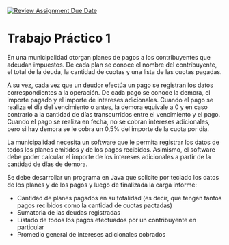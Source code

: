 [![Review Assignment Due Date](https://classroom.github.com/assets/deadline-readme-button-24ddc0f5d75046c5622901739e7c5dd533143b0c8e959d652212380cedb1ea36.svg)](https://classroom.github.com/a/r3vAH2mK)
# Trabajo Práctico 1

En una municipalidad otorgan planes de pagos a los contribuyentes que adeudan
impuestos. De cada plan se conoce el nombre del contribuyente, el total de la deuda, la
cantidad de cuotas y una lista de las cuotas pagadas.
		
A su vez, cada vez que un deudor efectúa un pago se registran los datos
correspondientes a la operación. De cada pago se conoce la demora, el importe pagado y
el importe de intereses adicionales. Cuando el pago se realiza el día del vencimiento o
antes, la demora equivale a 0 y en caso contrario a la cantidad de días transcurridos entre
el vencimiento y el pago. Cuando el pago se realiza en fecha, no se cobran intereses
adicionales, pero si hay demora se le cobra un 0,5\% del importe de la cuota por día.
		
La municipalidad necesita un software que le permita registrar los datos de todos
los planes emitidos y de los pagos recibidos. Asimismo, el software debe poder calcular el
importe de los intereses adicionales a partir de la cantidad de días de demora.
		
Se debe desarrollar un programa en Java que solicite por teclado los datos de los
planes y de los pagos y luego de finalizada la carga informe:

* Cantidad de planes pagados en su totalidad (es decir, que tengan tantos pagos recibidos como la cantidad de cuotas pactadas)
* Sumatoria de las deudas registradas
* Listado de todos los pagos efectuados por un contribuyente en particular
* Promedio general de intereses adicionales cobrados
		
